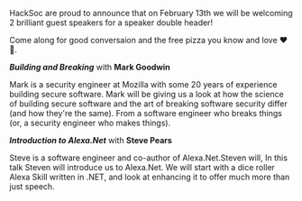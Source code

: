 HackSoc are proud to announce that on February 13th we will be welcoming 2 brilliant guest speakers for a speaker double header!

Come along for good conversaion and the free pizza you know and love ❤🍕.

***Building and Breaking*** with **Mark Goodwin**

Mark is a security engineer at Mozilla with some 20 years of experience building secure software. Mark will be giving us a look at how the science of building secure software and the art of breaking software security differ (and how they're the same). From a software engineer who breaks things (or, a security engineer who makes things).

***Introduction to Alexa.Net*** with **Steve Pears**

Steve is a software engineer and co-author of Alexa.Net.Steven will, In this talk Steven will introduce us to Alexa.Net. We will start with a dice roller Alexa Skill written in .NET, and look at enhancing it to offer much more than just speech.